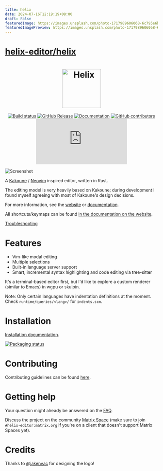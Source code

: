 ```yaml
---
title: helix
date: 2024-07-16T12:19:19+08:00
draft: False
featuredImage: https://images.unsplash.com/photo-1717989606068-6c795e6bcef4?ixid=M3w0NjAwMjJ8MHwxfHJhbmRvbXx8fHx8fHx8fDE3MjExMDM0NDZ8&ixlib=rb-4.0.3
featuredImagePreview: https://images.unsplash.com/photo-1717989606068-6c795e6bcef4?ixid=M3w0NjAwMjJ8MHwxfHJhbmRvbXx8fHx8fHx8fDE3MjExMDM0NDZ8&ixlib=rb-4.0.3
---
```


# [helix-editor/helix](https://github.com/helix-editor/helix)

<div align="center">

<h1>
<picture>
  <source media="(prefers-color-scheme: dark)" srcset="logo_dark.svg">
  <source media="(prefers-color-scheme: light)" srcset="logo_light.svg">
  <img alt="Helix" height="128" src="logo_light.svg">
</picture>
</h1>

[![Build status](https://github.com/helix-editor/helix/actions/workflows/build.yml/badge.svg)](https://github.com/helix-editor/helix/actions)
[![GitHub Release](https://img.shields.io/github/v/release/helix-editor/helix)](https://github.com/helix-editor/helix/releases/latest)
[![Documentation](https://shields.io/badge/-documentation-452859)](https://docs.helix-editor.com/)
[![GitHub contributors](https://img.shields.io/github/contributors/helix-editor/helix)](https://github.com/helix-editor/helix/graphs/contributors)
[![Matrix Space](https://img.shields.io/matrix/helix-community:matrix.org)](https://matrix.to/#/#helix-community:matrix.org)

</div>

![Screenshot](./screenshot.png)

A [Kakoune](https://github.com/mawww/kakoune) / [Neovim](https://github.com/neovim/neovim) inspired editor, written in Rust.

The editing model is very heavily based on Kakoune; during development I found
myself agreeing with most of Kakoune's design decisions.

For more information, see the [website](https://helix-editor.com) or
[documentation](https://docs.helix-editor.com/).

All shortcuts/keymaps can be found [in the documentation on the website](https://docs.helix-editor.com/keymap.html).

[Troubleshooting](https://github.com/helix-editor/helix/wiki/Troubleshooting)

# Features

- Vim-like modal editing
- Multiple selections
- Built-in language server support
- Smart, incremental syntax highlighting and code editing via tree-sitter

It's a terminal-based editor first, but I'd like to explore a custom renderer
(similar to Emacs) in wgpu or skulpin.

Note: Only certain languages have indentation definitions at the moment. Check
`runtime/queries/<lang>/` for `indents.scm`.

# Installation

[Installation documentation](https://docs.helix-editor.com/install.html).

[![Packaging status](https://repology.org/badge/vertical-allrepos/helix.svg?exclude_unsupported=1)](https://repology.org/project/helix/versions)

# Contributing

Contributing guidelines can be found [here](./docs/CONTRIBUTING.md).

# Getting help

Your question might already be answered on the [FAQ](https://github.com/helix-editor/helix/wiki/FAQ).

Discuss the project on the community [Matrix Space](https://matrix.to/#/#helix-community:matrix.org) (make sure to join `#helix-editor:matrix.org` if you're on a client that doesn't support Matrix Spaces yet).

# Credits

Thanks to [@jakenvac](https://github.com/jakenvac) for designing the logo!
